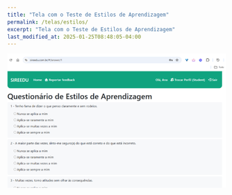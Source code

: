 ```yaml
---
title: "Tela com o Teste de Estilos de Aprendizagem"
permalink: /telas/estilos/
excerpt: "Tela com o Teste de Estilos de Aprendizagem"
last_modified_at: 2025-01-25T08:48:05-04:00
---
```


![telas](/assets/images/tela7.PNG)